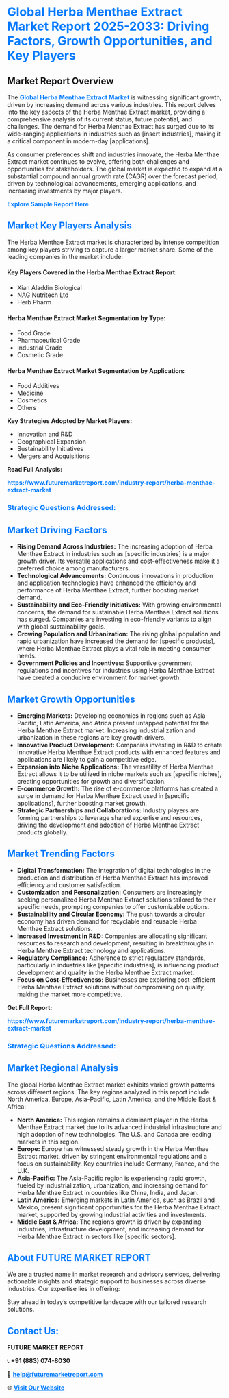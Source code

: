 <h1 style="color: #007BFF;">Global Herba Menthae Extract Market Report 2025-2033: Driving Factors, Growth Opportunities, and Key Players</h1>

<section id="overview">
<h2>Market Report Overview</h2>
<p>The <a href="https://www.futuremarketreport.com/industry-report/herba-menthae-extract-market" style="color: #007BFF; text-decoration: none;"><strong>Global Herba Menthae Extract Market</strong></a> is witnessing significant growth, driven by increasing demand across various industries. This report delves into the key aspects of the Herba Menthae Extract market, providing a comprehensive analysis of its current status, future potential, and challenges. The demand for Herba Menthae Extract has surged due to its wide-ranging applications in industries such as [insert industries], making it a critical component in modern-day [applications].</p>
<p>As consumer preferences shift and industries innovate, the Herba Menthae Extract market continues to evolve, offering both challenges and opportunities for stakeholders. The global market is expected to expand at a substantial compound annual growth rate (CAGR) over the forecast period, driven by technological advancements, emerging applications, and increasing investments by major players.</p>
</section>

<section id="overview">
<p><a href="https://www.futuremarketreport.com/request-sample/reportId=84161" style="color: #007BFF; text-decoration: none;"><strong>Explore Sample Report Here</strong></a></p>
</section>

<section id="key-players">
<h2 style="color: #007BFF;">Market Key Players Analysis</h2>
<p>The Herba Menthae Extract market is characterized by intense competition among key players striving to capture a larger market share. Some of the leading companies in the market include:</p>
<h4>Key Players Covered in the Herba Menthae Extract Report:</h4>
<ul><li>Xian Aladdin Biological</li><li>NAG Nutritech Ltd</li><li>Herb Pharm</li></ul>
<h4>Herba Menthae Extract Market Segmentation by Type:</h4>
<ul><li>Food Grade</li><li>Pharmaceutical Grade</li><li>Industrial Grade</li><li>Cosmetic Grade</li></ul>

<h4>Herba Menthae Extract Market Segmentation by Application:</h4>
<ul><li>Food Additives</li><li>Medicine</li><li>Cosmetics</li><li>Others</li></ul>
<p><strong>Key Strategies Adopted by Market Players:</strong></p>
<ul>
<li>Innovation and R&D</li>
<li>Geographical Expansion</li>
<li>Sustainability Initiatives</li>
<li>Mergers and Acquisitions</li>
</ul>
</section>

<section>
<p><strong>Read Full Analysis: </strong></p><a href="https://www.futuremarketreport.com/industry-report/herba-menthae-extract-market" style="color: #007BFF; text-decoration: none;"><strong>https://www.futuremarketreport.com/industry-report/herba-menthae-extract-market</strong></a>
<h3 style="color: #007BFF;">Strategic Questions Addressed:</h3>
</section>

<section id="driving-factors">
<h2 style="color: #007BFF;">Market Driving Factors</h2>
<ul>
<li><strong>Rising Demand Across Industries:</strong> The increasing adoption of Herba Menthae Extract in industries such as [specific industries] is a major growth driver. Its versatile applications and cost-effectiveness make it a preferred choice among manufacturers.</li>
<li><strong>Technological Advancements:</strong> Continuous innovations in production and application technologies have enhanced the efficiency and performance of Herba Menthae Extract, further boosting market demand.</li>
<li><strong>Sustainability and Eco-Friendly Initiatives:</strong> With growing environmental concerns, the demand for sustainable Herba Menthae Extract solutions has surged. Companies are investing in eco-friendly variants to align with global sustainability goals.</li>
<li><strong>Growing Population and Urbanization:</strong> The rising global population and rapid urbanization have increased the demand for [specific products], where Herba Menthae Extract plays a vital role in meeting consumer needs.</li>
<li><strong>Government Policies and Incentives:</strong> Supportive government regulations and incentives for industries using Herba Menthae Extract have created a conducive environment for market growth.</li>
</ul>
</section>

<section id="growth-opportunities">
<h2 style="color: #007BFF;">Market Growth Opportunities</h2>
<ul>
<li><strong>Emerging Markets:</strong> Developing economies in regions such as Asia-Pacific, Latin America, and Africa present untapped potential for the Herba Menthae Extract market. Increasing industrialization and urbanization in these regions are key growth drivers.</li>
<li><strong>Innovative Product Development:</strong> Companies investing in R&D to create innovative Herba Menthae Extract products with enhanced features and applications are likely to gain a competitive edge.</li>
<li><strong>Expansion into Niche Applications:</strong> The versatility of Herba Menthae Extract allows it to be utilized in niche markets such as [specific niches], creating opportunities for growth and diversification.</li>
<li><strong>E-commerce Growth:</strong> The rise of e-commerce platforms has created a surge in demand for Herba Menthae Extract used in [specific applications], further boosting market growth.</li>
<li><strong>Strategic Partnerships and Collaborations:</strong> Industry players are forming partnerships to leverage shared expertise and resources, driving the development and adoption of Herba Menthae Extract products globally.</li>
</ul>
</section>

<section id="trending-factors">
<h2 style="color: #007BFF;">Market Trending Factors</h2>
<ul>
<li><strong>Digital Transformation:</strong> The integration of digital technologies in the production and distribution of Herba Menthae Extract has improved efficiency and customer satisfaction.</li>
<li><strong>Customization and Personalization:</strong> Consumers are increasingly seeking personalized Herba Menthae Extract solutions tailored to their specific needs, prompting companies to offer customizable options.</li>
<li><strong>Sustainability and Circular Economy:</strong> The push towards a circular economy has driven demand for recyclable and reusable Herba Menthae Extract solutions.</li>
<li><strong>Increased Investment in R&D:</strong> Companies are allocating significant resources to research and development, resulting in breakthroughs in Herba Menthae Extract technology and applications.</li>
<li><strong>Regulatory Compliance:</strong> Adherence to strict regulatory standards, particularly in industries like [specific industries], is influencing product development and quality in the Herba Menthae Extract market.</li>
<li><strong>Focus on Cost-Effectiveness:</strong> Businesses are exploring cost-efficient Herba Menthae Extract solutions without compromising on quality, making the market more competitive.</li>
</ul>
</section>

<section>
<p><strong>Get Full Report: </strong></p><a href="https://www.futuremarketreport.com/industry-report/herba-menthae-extract-market" style="color: #007BFF; text-decoration: none;"><strong>https://www.futuremarketreport.com/industry-report/herba-menthae-extract-market</strong></a>
<h3 style="color: #007BFF;">Strategic Questions Addressed:</h3>
</section>


<section id="regional-analysis">
<h2 style="color: #007BFF;">Market Regional Analysis</h2>
<p>The global Herba Menthae Extract market exhibits varied growth patterns across different regions. The key regions analyzed in this report include North America, Europe, Asia-Pacific, Latin America, and the Middle East & Africa:</p>
<ul>
<li><strong>North America:</strong> This region remains a dominant player in the Herba Menthae Extract market due to its advanced industrial infrastructure and high adoption of new technologies. The U.S. and Canada are leading markets in this region.</li>
<li><strong>Europe:</strong> Europe has witnessed steady growth in the Herba Menthae Extract market, driven by stringent environmental regulations and a focus on sustainability. Key countries include Germany, France, and the U.K.</li>
<li><strong>Asia-Pacific:</strong> The Asia-Pacific region is experiencing rapid growth, fueled by industrialization, urbanization, and increasing demand for Herba Menthae Extract in countries like China, India, and Japan.</li>
<li><strong>Latin America:</strong> Emerging markets in Latin America, such as Brazil and Mexico, present significant opportunities for the Herba Menthae Extract market, supported by growing industrial activities and investments.</li>
<li><strong>Middle East & Africa:</strong> The region’s growth is driven by expanding industries, infrastructure development, and increasing demand for Herba Menthae Extract in sectors like [specific sectors].</li>
</ul>
</section>

<footer>
<h2 style="color: #007BFF;">About FUTURE MARKET REPORT</h2>
<p>We are a trusted name in market research and advisory services, delivering actionable insights and strategic support to businesses across diverse industries. Our expertise lies in offering:</p>

<p>Stay ahead in today’s competitive landscape with our tailored research solutions.</p>

<h2 style="color: #007BFF;">Contact Us:</h2>
<p><strong>FUTURE MARKET REPORT</strong></p>
<p>📞 <strong>+91 (883) 074-8030</strong></p>
<p>📧 <strong><a href="mailto:help@futuremarketreport.com" style="color: #007BFF;">help@futuremarketreport.com</a></strong></p>
<p>🌐 <strong><a href="https://www.futuremarketreport.com/" style="color: #007BFF;">Visit Our Website</a></strong></p>
</footer>